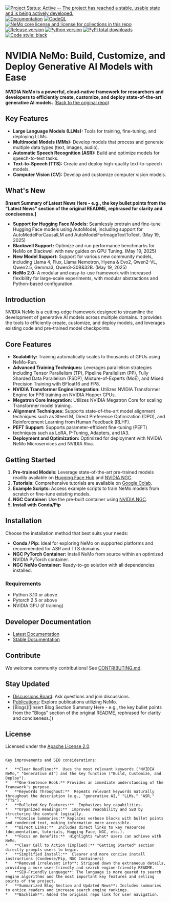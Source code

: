 [![Project Status: Active -- The project has reached a stable, usable state and is being actively developed.](http://www.repostatus.org/badges/latest/active.svg)](http://www.repostatus.org/#active)
[![Documentation](https://readthedocs.com/projects/nvidia-nemo/badge/?version=main)](https://docs.nvidia.com/deeplearning/nemo/user-guide/docs/en/main/)
[![CodeQL](https://github.com/nvidia/nemo/actions/workflows/codeql.yml/badge.svg?branch=main&event=push)](https://github.com/nvidia/nemo/actions/workflows/codeql.yml)
[![NeMo core license and license for collections in this repo](https://img.shields.io/badge/License-Apache%202.0-brightgreen.svg)](https://github.com/NVIDIA/NeMo/blob/master/LICENSE)
[![Release version](https://badge.fury.io/py/nemo-toolkit.svg)](https://badge.fury.io/py/nemo-toolkit)
[![Python version](https://img.shields.io/pypi/pyversions/nemo-toolkit.svg)](https://badge.fury.io/py/nemo-toolkit)
[![PyPi total downloads](https://static.pepy.tech/personalized-badge/nemo-toolkit?period=total&units=international_system&left_color=grey&right_color=brightgreen&left_text=downloads)](https://pepy.tech/project/nemo-toolkit)
[![Code style: black](https://img.shields.io/badge/code%20style-black-000000.svg)](https://github.com/psf/black)

# NVIDIA NeMo: Build, Customize, and Deploy Generative AI Models with Ease

**NVIDIA NeMo is a powerful, cloud-native framework for researchers and developers to efficiently create, customize, and deploy state-of-the-art generative AI models.** ([Back to the original repo](https://github.com/NVIDIA/NeMo))

## Key Features

*   **Large Language Models (LLMs):** Tools for training, fine-tuning, and deploying LLMs.
*   **Multimodal Models (MMs):**  Develop models that process and generate multiple data types (text, images, audio).
*   **Automatic Speech Recognition (ASR):**  Build and optimize models for speech-to-text tasks.
*   **Text-to-Speech (TTS):**  Create and deploy high-quality text-to-speech models.
*   **Computer Vision (CV):**  Develop and customize computer vision models.

## What's New

**[Insert Summary of Latest News Here - e.g., the key bullet points from the "Latest News" section of the original README, rephrased for clarity and conciseness.]**

*   **Support for Hugging Face Models:**  Seamlessly pretrain and fine-tune Hugging Face models using AutoModel, including support for AutoModelForCausalLM and AutoModelForImageTextToText. (May 19, 2025)
*   **Blackwell Support:**  Optimize and run performance benchmarks for NeMo on Blackwell with new guides on GPU Tuning. (May 19, 2025)
*   **New Model Support:** Support for various new community models, including Llama 4, Flux, Llama Nemotron, Hyena & Evo2, Qwen2-VL, Qwen2.5, Gemma3, Qwen3-30B&32B. (May 19, 2025)
*   **NeMo 2.0:** A modular and easy-to-use framework with increased flexibility for large-scale experiments, with modular abstractions and Python-based configuration.

## Introduction

NVIDIA NeMo is a cutting-edge framework designed to streamline the development of generative AI models across multiple domains.  It provides the tools to efficiently create, customize, and deploy models, and leverages existing code and pre-trained model checkpoints.

## Core Features

*   **Scalability:** Training automatically scales to thousands of GPUs using NeMo-Run.
*   **Advanced Training Techniques:** Leverages parallelism strategies including Tensor Parallelism (TP), Pipeline Parallelism (PP), Fully Sharded Data Parallelism (FSDP), Mixture-of-Experts (MoE), and Mixed Precision Training with BFloat16 and FP8.
*   **NVIDIA Transformer Engine Integration:**  Utilizes NVIDIA Transformer Engine for FP8 training on NVIDIA Hopper GPUs.
*   **Megatron Core Integration:** Utilizes NVIDIA Megatron Core for scaling Transformer model training.
*   **Alignment Techniques:** Supports state-of-the-art model alignment techniques such as SteerLM, Direct Preference Optimization (DPO), and Reinforcement Learning from Human Feedback (RLHF).
*   **PEFT Support:**  Supports parameter-efficient fine-tuning (PEFT) techniques such as LoRA, P-Tuning, Adapters, and IA3.
*   **Deployment and Optimization:** Optimized for deployment with NVIDIA NeMo Microservices and NVIDIA Riva.

## Getting Started

1.  **Pre-trained Models:** Leverage state-of-the-art pre-trained models readily available on [Hugging Face Hub](https://huggingface.co/models?library=nemo&sort=downloads&search=nvidia) and [NVIDIA NGC](https://catalog.ngc.nvidia.com/models?query=nemo&orderBy=weightPopularDESC).
2.  **Tutorials:** Comprehensive tutorials are available on [Google Colab](https://colab.research.google.com).
3.  **Example Scripts:** Access example scripts to train NeMo models from scratch or fine-tune existing models.
4.  **NGC Container:** Use the pre-built container using [NVIDIA NGC](https://catalog.ngc.nvidia.com/models?query=nemo&orderBy=weightPopularDESC).
5.  **Install with Conda/Pip**

## Installation

Choose the installation method that best suits your needs:

*   **Conda / Pip:**  Ideal for exploring NeMo on supported platforms and recommended for ASR and TTS domains.
*   **NGC PyTorch Container:** Install NeMo from source within an optimized NVIDIA PyTorch container.
*   **NGC NeMo Container:** Ready-to-go solution with all dependencies installed.

### Requirements

*   Python 3.10 or above
*   Pytorch 2.5 or above
*   NVIDIA GPU (if training)

## Developer Documentation

*   [Latest Documentation](https://docs.nvidia.com/deeplearning/nemo/user-guide/docs/en/main/)
*   [Stable Documentation](https://docs.nvidia.com/deeplearning/nemo/user-guide/docs/en/stable/)

## Contribute

We welcome community contributions! See [CONTRIBUTING.md](https://github.com/NVIDIA/NeMo/blob/stable/CONTRIBUTING.md).

## Stay Updated

*   [Discussions Board](https://github.com/NVIDIA/NeMo/discussions): Ask questions and join discussions.
*   [Publications](https://nvidia.github.io/NeMo/publications/): Explore publications utilizing NeMo.
*   [Blogs]([Insert Blog Section Summary Here - e.g., the key bullet points from the "Blogs" section of the original README, rephrased for clarity and conciseness.])

## License

Licensed under the [Apache License 2.0](https://github.com/NVIDIA/NeMo?tab=Apache-2.0-1-ov-file).
```

Key improvements and SEO considerations:

*   **Clear Headline:**  Uses the most relevant keywords ("NVIDIA NeMo," "Generative AI") and the key function ("Build, Customize, and Deploy").
*   **One-Sentence Hook:** Provides an immediate understanding of the framework's purpose.
*   **Keywords Throughout:**  Repeats relevant keywords naturally throughout the description (e.g., "generative AI," "LLMs," "ASR," "TTS").
*   **Bulleted Key Features:**  Emphasizes key capabilities.
*   **Organized Headings:**  Improves readability and SEO by structuring the content logically.
*   **Concise Summaries:** Replaces verbose blocks with bullet points and condensed text, making information more accessible.
*   **Direct Links:**  Includes direct links to key resources (documentation, tutorials, Hugging Face, NGC, etc.).
*   **Focus on Benefits:**  Highlights *what* users can achieve with NeMo.
*   **Clear Call to Action (Implied):** "Getting Started" section directly prompts users to begin.
*   **Simplified Install:**  Clearer and more concise install instructions (Condense/Pip, NGC Containers)
*   **Removed irrelevant info**: Stripped down the extraneous details, providing a more user-friendly and search engine-friendly README.
*   **SEO-Friendly Language**: The language is more geared to search engine algorithms and the most important key features and selling points of the project.
*   **Summarized Blog Section and Updated News**: Includes summaries to entice readers and increase search engine rankings.
*   **Backlink**: Added the original repo link for user navigation.